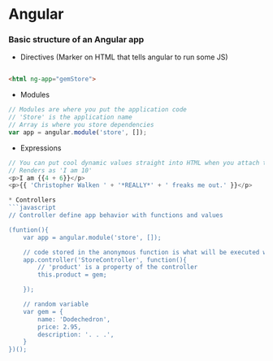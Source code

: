 Angular
=========

### Basic structure of an Angular app

* Directives (Marker on HTML that tells angular to run some JS)
```HTML 

<html ng-app="gemStore">
```

* Modules 
```javascript
// Modules are where you put the application code
// 'Store' is the application name
// Array is where you store dependencies
var app = angular.module('store', []);

```

* Expressions
```javascript
// You can put cool dynamic values straight into HTML when you attach the ng-app directive to the HTML tag
// Renders as 'I am 10'
<p>I am {{4 + 6}}</p>
<p>{{ 'Christopher Walken ' + '*REALLY*' + ' freaks me out.' }}</p>

* Controllers
```javascript
// Controller define app behavior with functions and values

(funtion(){
	var app = angular.module('store', []);

	// code stored in the anonymous function is what will be executed when the controller is called
	app.controller('StoreController', function(){
		// 'product' is a property of the controller
		this.product = gem;

	});

	// random variable
	var gem = {
		name: 'Dodechedron',
		price: 2.95,
		description: '. . .',
	}
})();





















